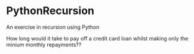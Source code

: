 # PythonRecursion
An exercise in recursion using Python

How long would it take to pay off a credit card loan whilst making only the minium monthly repayments??
